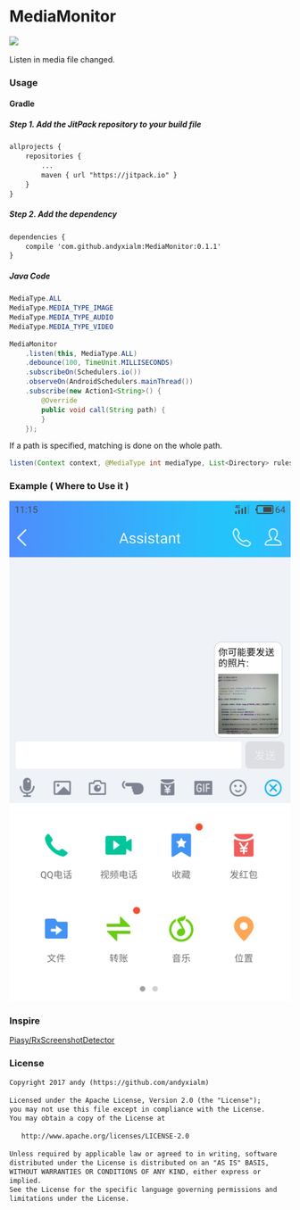 # MediaMonitor
[![](https://jitpack.io/v/andyxialm/MediaMonitor.svg)](https://jitpack.io/#andyxialm/MediaMonitor)

Listen in media file changed.

### Usage

#### Gradle
##### Step 1. Add the JitPack repository to your build file
~~~ xml
allprojects {
    repositories {
        ...
        maven { url "https://jitpack.io" }
    }
}
~~~

##### Step 2. Add the dependency
~~~ xml
dependencies {
    compile 'com.github.andyxialm:MediaMonitor:0.1.1'
}
~~~


##### Java Code
```java
MediaType.ALL
MediaType.MEDIA_TYPE_IMAGE
MediaType.MEDIA_TYPE_AUDIO
MediaType.MEDIA_TYPE_VIDEO
```

```java
MediaMonitor
    .listen(this, MediaType.ALL)
    .debounce(100, TimeUnit.MILLISECONDS)
    .subscribeOn(Schedulers.io())
    .observeOn(AndroidSchedulers.mainThread())
    .subscribe(new Action1<String>() {
        @Override
        public void call(String path) {
        }
    });
```

If a path is specified, matching is done on the whole path.

```java
listen(Context context, @MediaType int mediaType, List<Directory> rules)
```

### Example ( Where to Use it )
![](https://github.com/andyxialm/MediaMonitor/blob/master/art/screenshot.jpg?raw=true)


### Inspire
[Piasy/RxScreenshotDetector](https://github.com/Piasy/RxScreenshotDetector)

### License

    Copyright 2017 andy (https://github.com/andyxialm)

    Licensed under the Apache License, Version 2.0 (the "License");
    you may not use this file except in compliance with the License.
    You may obtain a copy of the License at

       http://www.apache.org/licenses/LICENSE-2.0

    Unless required by applicable law or agreed to in writing, software
    distributed under the License is distributed on an "AS IS" BASIS,
    WITHOUT WARRANTIES OR CONDITIONS OF ANY KIND, either express or implied.
    See the License for the specific language governing permissions and
    limitations under the License.